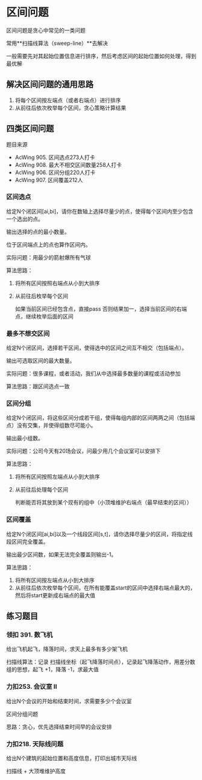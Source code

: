 # 区间问题

区间问题是贪心中常见的一类问题

常用**扫描线算法（sweep-line）**去解决

一般需要先对其起始位置信息进行排序，然后考虑区间的起始位置如何处理，得到最优解

## 解决区间问题的通用思路

1. 将每个区间按左端点（或者右端点）进行排序
2. 从前往后依次枚举每个区间，贪心策略计算结果

## 四类区间问题

题目来源

- AcWing 905. 区间选点273人打卡
- AcWing 908. 最大不相交区间数量258人打卡
- AcWing 906. 区间分组220人打卡
- AcWing 907. 区间覆盖212人

### 区间选点

给定N个闭区间[ai,bi]，请你在数轴上选择尽量少的点，使得每个区间内至少包含一个选出的点。

输出选择的点的最小数量。

位于区间端点上的点也算作区间内。

实际问题：用最少的箭射爆所有气球

算法思路：

1. 将所有区间按照右端点从小到大排序
2. 从前往后枚举每个区间
    
    如果当前区间已经包含点，直接pass
    否则结果加一，选择当前区间的右端点，继续枚举后面的区间

### 最多不想交区间

给定N个闭区间，选择若干区间，使得选中的区间之间互不相交（包括端点）。

输出可选取区间的最大数量。

实际问题：很多课程，或者活动，我们从中选择最多数量的课程或活动参加

算法思路：跟区间选点一致

### 区间分组

给定N个闭区间，将这些区间分成若干组，使得每组内部的区间两两之间（包括端点）没有交集，并使得组数尽可能小。

输出最小组数。

实际问题：公司今天有20场会议，问最少用几个会议室可以安排下

算法思路：

1. 将所有区间按照左端点从小到大排序
2. 从前往后处理每个区间

    判断能否将其放到某个现有的组中（小顶堆维护右端点（最早结束的区间））

### 区间覆盖

给定N个闭区间[ai,bi]以及一个线段区间[s,t]，请你选择尽量少的区间，将指定线段区间完全覆盖。

输出最少区间数，如果无法完全覆盖则输出-1。

算法思路：

1. 将所有区间按左端点从小到大排序
2. 从前往后依次枚举每个区间，在所有能覆盖start的区间中选择右端点最大的，然后将start更新成右端点的最大值


## 练习题目

### 领扣 391. 数飞机

给出飞机起飞，降落时间，求天上最多有多少架飞机

扫描线算法：记录 扫描线坐标（起飞降落时间点），记录起飞降落动作，用差分数组的思想，起飞 +1，降落 -1，求最大值

### 力扣253. 会议室 II

给出N个会议的开始和结束时间，求需要多少个会议室

区间分组问题

思路：贪心，优先选择结束时间早的会议安排

### 力扣218. 天际线问题

给出N个建筑的起始位置和高度信息，打印出城市天际线

扫描线 + 大顶堆维护高度

